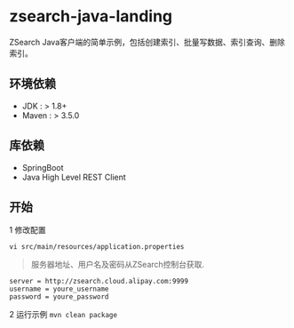 # zsearch-java-landing

ZSearch Java客户端的简单示例，包括创建索引、批量写数据、索引查询、删除索引。

## 环境依赖
* JDK : > 1.8+
* Maven : > 3.5.0

## 库依赖
* SpringBoot
* Java High Level REST Client

## 开始

1 修改配置

`vi src/main/resources/application.properties`

> 服务器地址、用户名及密码从ZSearch控制台获取.

```
server = http://zsearch.cloud.alipay.com:9999
username = youre_username
password = youre_password
```

2 运行示例
`mvn clean package`